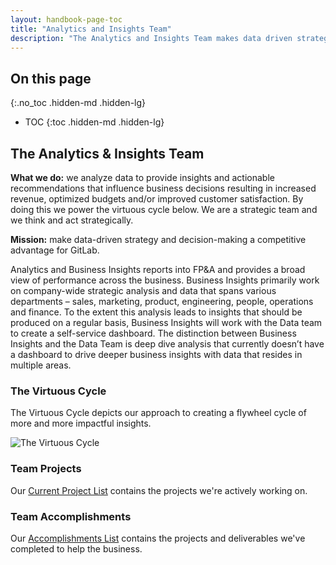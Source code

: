 ```yaml
---
layout: handbook-page-toc
title: "Analytics and Insights Team"
description: "The Analytics and Insights Team makes data driven strategy and data driven decision making a competitive advantage for GitLab."
---
```


## On this page
{:.no_toc .hidden-md .hidden-lg}

- TOC
{:toc .hidden-md .hidden-lg}

<link rel="stylesheet" type="text/css" href="/stylesheets/biztech.css" />

## The Analytics & Insights Team

**What we do:** we analyze data to provide insights and actionable recommendations that influence business decisions resulting in increased revenue, optimized budgets and/or improved customer satisfaction. By doing this we power the virtuous cycle below. We are a strategic team and we think and act strategically.

**Mission:** make data-driven strategy and decision-making a competitive advantage for GitLab.

Analytics and Business Insights reports into FP&A and provides a broad view of performance across the business. Business Insights primarily work on company-wide strategic analysis and data that spans various departments – sales, marketing, product, engineering, people, operations and finance. To the extent this analysis leads to insights that should be produced on a regular basis, Business Insights will work with the Data team to create a self-service dashboard.  The distinction between Business Insights and the Data Team is deep dive analysis that currently doesn’t have a dashboard to drive deeper business insights with data that resides in multiple areas.

### The Virtuous Cycle

The Virtuous Cycle depicts our approach to creating a flywheel cycle of more and more impactful insights.

![The Virtuous Cycle](/handbook/business-technology/data-team/analytics-and-insights/thevirtuouscycle.png)


### Team Projects

Our [Current Project List](https://docs.google.com/spreadsheets/d/1PoMO2LfOR0PbDuf1Ma02Z8Gt1IwtGGszd9VaeKVPMTM/edit#gid=0) contains the projects we're actively working on.

### Team Accomplishments

Our [Accomplishments List](https://docs.google.com/document/d/165yCygzikEqQxQkPUnbSMaEhJn1qv5YCvA9uhhSCDRU/edit) contains the projects and deliverables we've completed to help the business.
